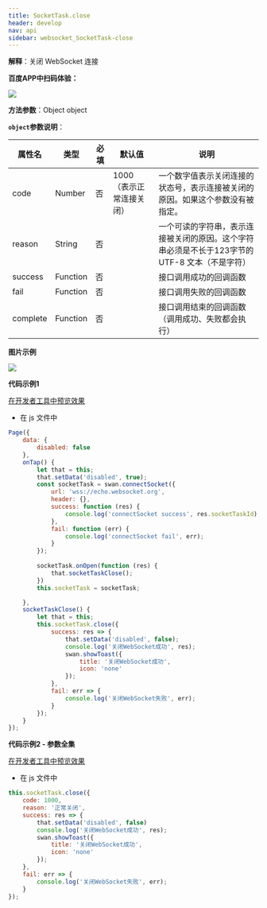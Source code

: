 ```yaml
---
title: SocketTask.close
header: develop
nav: api
sidebar: websocket_SocketTask-close
---
```




**解释**：关闭 WebSocket 连接

**百度APP中扫码体验：**

<img src="https://b.bdstatic.com/miniapp/assets/images/doc_demo/socketTaskClose.png"  class="demo-qrcode-image" />

**方法参数**：Object object

**`object`参数说明**：

|属性名 |类型  |必填 | 默认值 |说明|
|---- | ---- | ---- | ----|----|
|code| Number | 否 | 1000 （表示正常连接关闭）|一个数字值表示关闭连接的状态号，表示连接被关闭的原因。如果这个参数没有被指定。|
|reason| String | 否 | |一个可读的字符串，表示连接被关闭的原因。这个字符串必须是不长于123字节的 UTF-8 文本（不是字符）|
|success   |Function  |  否 || 接口调用成功的回调函数 |
|fail  |Function  |  否 || 接口调用失败的回调函数|
|complete   | Function   | 否 || 接口调用结束的回调函数（调用成功、失败都会执行）|

**图片示例**

<div class="m-doc-custom-examples">
    <div class="m-doc-custom-examples-correct">
        <img src="https://b.bdstatic.com/miniapp/image/taskclose.gif">
    </div>
    <div class="m-doc-custom-examples-correct">
        <img src=" ">
    </div>
    <div class="m-doc-custom-examples-correct">
        <img src=" ">
    </div>     
</div>

**代码示例1**

<a href="swanide://fragment/d1d8bd733fb20844c847e4494e6aeb1a1573406116849" title="在开发者工具中预览效果" target="_self">在开发者工具中预览效果</a>

* 在 js 文件中

```js
Page({
    data: {
        disabled: false
    },
    onTap() {
        let that = this;
        that.setData('disabled', true);
        const socketTask = swan.connectSocket({
            url: 'wss://echo.websocket.org',
            header: {},
            success: function (res) {
                console.log('connectSocket success', res.socketTaskId);
            },
            fail: function (err) {
                console.log('connectSocket fail', err);
            }
        });
        
        socketTask.onOpen(function (res) {
            that.socketTaskClose();
        })
        this.socketTask = socketTask;

    },
    socketTaskClose() {
        let that = this;
        this.socketTask.close({
            success: res => {
                that.setData('disabled', false);
                console.log('关闭WebSocket成功', res);
                swan.showToast({
                    title: '关闭WebSocket成功',
                    icon: 'none'
                });
            },
            fail: err => {
                console.log('关闭WebSocket失败', err);
            }
        });
    }
});

```

**代码示例2 - 参数全集**

<a href="swanide://fragment/f0c512ef4c7915ac9e7be017b03c75641575448859220" title="在开发者工具中预览效果" target="_self">在开发者工具中预览效果</a>

* 在 js 文件中

```js
this.socketTask.close({
    code: 1000,
    reason: '正常关闭',
    success: res => {
        that.setData('disabled', false)
        console.log('关闭WebSocket成功', res);
        swan.showToast({
            title: '关闭WebSocket成功',
            icon: 'none'
        });
    },
    fail: err => {
        console.log('关闭WebSocket失败', err);
    }
});
```

